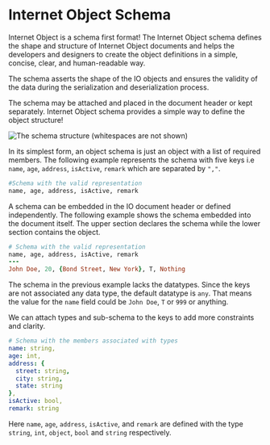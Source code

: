 # Internet Object Schema

Internet Object is a schema first format! The Internet Object schema defines the shape and structure of Internet Object documents and helps the developers and designers to create the object definitions in a simple, concise, clear, and human-readable way.

The schema asserts the shape of the IO objects and ensures the validity of the data during the serialization and deserialization process.&#x20;

The schema may be attached and placed in the document header or kept separately. Internet Object schema provides a simple way to define the object structure!

![The schema structure (whitespaces are not shown)](https://lh4.googleusercontent.com/5dLQVGwOqEXVaPw-X33NBAB8fZtMrKEO1FTRr7LvHnKdwAl57YvsLehQ21mGtw0f1ExcaG1VhGbO\_bUHGOe\_kNY4VfhBYILCRCa6OtB38Zepu3r9-\_vLq\_Uax2pZvcA65ahERaLt)

In its simplest form, an object schema is just an object with a list of required members. The following example represents the schema with five keys i.e `name`, `age`, `address`, `isActive`, `remark`  which are separated by `","`.

```ruby
#Schema with the valid representation
name, age, address, isActive, remark 
```

A schema can be embedded in the IO document header or defined independently. The following example shows the schema embedded into the document itself. The upper section declares the schema while the lower section contains the object.

```ruby
# Schema with the valid representation
name, age, address, isActive, remark 
---
John Doe, 20, {Bond Street, New York}, T, Nothing
```

The schema in the previous example lacks the datatypes. Since the keys are not associated any data type, the default datatype is `any`. That means the value for the `name` field could be `John Doe`, `T` or `999` or anything.

We can attach types and sub-schema to the keys to add more constraints and clarity.

```yaml
# Schema with the members associated with types
name: string,
age: int, 
address: {
  street: string, 
  city: string, 
  state: string
}, 
isActive: bool, 
remark: string
```

Here `name`, `age`, `address`, `isActive`, and `remark`  are defined with the type `string`, `int`, `object`, `bool` and `string` respectively.
